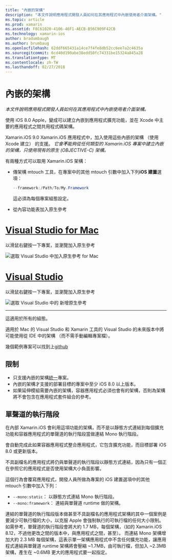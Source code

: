 ```yaml
---
title: "內嵌的架構"
description: "本文件說明應用程式開發人員如何在其應用程式中內嵌使用者介面架構。"
ms.topic: article
ms.prod: xamarin
ms.assetid: F8C61020-4106-46F1-AECB-B56C909F42CB
ms.technology: xamarin-ios
author: bradumbaugh
ms.author: brumbaug
ms.openlocfilehash: 62ddf665431a14ce7f4fe8db52cc6ee7a2c4635a
ms.sourcegitcommit: 6cd40d190abe38edd50fc74331be15324a845a28
ms.translationtype: MT
ms.contentlocale: zh-TW
ms.lasthandoff: 02/27/2018
---
```

# <a name="embedded-frameworks"></a>內嵌的架構

_本文件說明應用程式開發人員如何在其應用程式中內嵌使用者介面架構。_

使用 iOS 8.0 Apple，變成可以建立內嵌到應用程式擴充功能，並在 Xcode 中主要的應用程式之間共用程式碼架構。

Xamarin.iOS 9.0 Xamarin.iOS 應用程式中，加入使用這些內嵌的架構 （使用 Xcode 建立） 的支援。 *它會**不**能夠從任何類型的 Xamarin.iOS 專案中建立內嵌的架構，只使用現有的原生 (OBJECTIVE-C) 架構。*

有兩種方式可以取用 Xamarin.iOS 架構：

- 傳架構 mtouch 工具，在專案中的其他 mtouch 引數中加入下列**iOS 建置**選項：

  ```csharp
  --framework:/Path/To/My.Framework
  ```

  這必須為每個專案組態設定。

- 從內容功能表加入原生參考

# <a name="visual-studio-for-mactabvsmac"></a>[Visual Studio for Mac](#tab/vsmac)

以滑鼠右鍵按一下專案，並瀏覽加入原生參考

![](embedded-frameworks-images/xam-native-refs.png "選取 Visual Studio 中加入原生參考 for Mac")

# <a name="visual-studiotabvswin"></a>[Visual Studio](#tab/vswin)

以滑鼠右鍵按一下專案，並瀏覽加入原生參考

![](embedded-frameworks-images/vs-native-refs.png "選取 Visual Studio 中的 新增原生參考")

-----

  這適用於所有的組態。

適用於 Mac 的 Visual Studio 和 Xamarin 工具的 Visual Studio 的未來版本中將可能使用從 IDE 中的架構 （而不需手動編輯專案檔）。

幾個範例專案可以找到上[github](https://github.com/rolfbjarne/embedded-frameworks)

## <a name="limitations"></a>限制

- 只支援內嵌的架構[統一](~/cross-platform/macios/unified/index.md)專案。
- 內嵌的架構才支援的部署目標的專案中至少 iOS 8.0 以上版本。
- 如果延伸模組需要內嵌的架構，容器應用程式必須也會有的架構，否則為架構將不會包含在應用程式套件組合的參考。

## <a name="the-mono-runtime"></a>單聲道的執行階段

在內部 Xamarin.iOS 會利用這項功能的架構，而不是以靜態方式連結到每個擴充功能和容器應用程式的單聲道的執行階段當做連結 Mono 執行階段。

會自動完成此如果容器應用程式整合應用程式，它包含擴充功能，而目標部署 iOS 8.0 或更新版本。

不具副檔名的應用程式將仍與單聲道的執行階段以靜態方式連結，因為只有一個正在參照它的應用程式是否使用架構大小負面影響。

這個行為會覆寫應用程式，開發人員所做為專案的 iOS 建置選項中的其他 mtouch 引數中加入下列：

- `--mono:static`： 以靜態方式連結 Mono 執行階段。
- `--mono:framework`： 連結與單聲道 runtime 做的架構。

連結的單聲道的執行階段版本做甚至不具副檔名的應用程式架構的其中一個案例是要減少可執行檔的大小，以克服 Apple 會強制執行的可執行檔的任何大小限制。 如需參考，單聲道的執行階段會將大約 1.7 MB，每個架構，（如的 Xamarin.iOS 8.12，不過他更改之間的版本中，與應用程式之間，甚至）。 而連結 Mono 架構增加大約 2.3 MB 每個架構，這表示單一架構應用程式中不含任何擴充功能，讓應用程式連結與單聲道 runtime 架構將會壓縮 ~1.7MB，由可執行檔，但加入 ~2.3MB 架構，產生在 ~0.6MB 更大的應用程式要一起指定。

